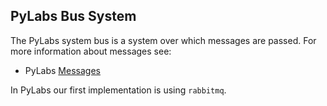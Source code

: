 [Messages]: /pylabsdoc/#/Components/Messages


## PyLabs Bus System

The PyLabs system bus is a system over which messages are passed.
For more information about messages see:

* PyLabs [Messages][]

In PyLabs our first implementation is using `rabbitmq`.


